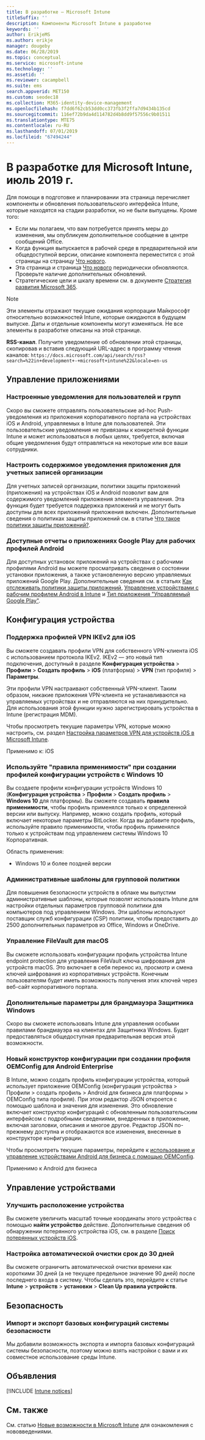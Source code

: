 ```yaml
---
title: В разработке — Microsoft Intune
titleSuffix: ''
description: Компоненты Microsoft Intune в разработке
keywords: ''
author: ErikjeMS
ms.author: erikje
manager: dougeby
ms.date: 06/28/2019
ms.topic: conceptual
ms.service: microsoft-intune
ms.technology: ''
ms.assetid: ''
ms.reviewer: cacampbell
ms.suite: ems
search.appverid: MET150
ms.custom: seodec18
ms.collection: M365-identity-device-management
ms.openlocfilehash: f7dd6f62cb53dd0cc373fb3f2ffa7d9434b135cd
ms.sourcegitcommit: 116ef72b9da4d114782d4b8dd9f57556c9b01511
ms.translationtype: MTE75
ms.contentlocale: ru-RU
ms.lasthandoff: 07/01/2019
ms.locfileid: "67494244"
---
```

# <a name="in-development-for-microsoft-intune---july-2019"></a>В разработке для Microsoft Intune, июль 2019 г.

Для помощи в подготовке и планировании эта страница перечисляет компоненты и обновления пользовательского интерфейса Intune, которые находятся на стадии разработки, но не были выпущены. Кроме того:

- Если мы полагаем, что вам потребуется принять меры до изменения, мы опубликуем дополнительное сообщение в центре сообщений Office.
- Когда функция выпускается в рабочей среде в предварительной или общедоступной версии, описание компонента переместится с этой страницы на страницу [Что нового](whats-new.md).
- Эта страница и страница [Что нового](whats-new.md) периодически обновляются. Проверьте наличие дополнительных обновлений.
- Стратегические цели и шкалу времени см. в документе [Стратегия развития Microsoft 365](https://www.microsoft.com/microsoft-365/roadmap?rtc=2&filters=EMS).

> [!Note]
> Эти элементы отражают текущие ожидания корпорации Майкрософт относительно возможностей Intune, которые ожидаются в будущем выпуске. Даты и отдельные компоненты могут изменяться. Не все элементы в разработке описаны на этой странице.

**RSS-канал**. Получите уведомление об обновлении этой страницы, скопировав и вставив следующий URL-адрес в программу чтения каналов: `https://docs.microsoft.com/api/search/rss?search=%22in+development+-+microsoft+intune%22&locale=en-us`

<!--
## What's coming to Intune in the Azure portal 
## What's coming to Intune apps
## Notices
-->

<!-- Common categories:  
#### App management
#### Device configuration
#### Device enrollment
#### Device management
#### Intune apps
#### Monitor and troubleshoot
#### Role-based access control
#### Security

-->
 
<!-- ***********************************************-->
## <a name="app-management"></a>Управление приложениями


### <a name="customized-notifications-for-users-and-groups-------16766574-----"></a>Настроенные уведомления для пользователей и групп    <!-- 16766574   -->
Скоро вы сможете отправлять пользовательские ad-hoc Push-уведомления из приложения корпоративного портала на устройствах iOS и Android, управляемых в Intune для пользователей. Эти пользовательские уведомления не привязаны к конкретной функции Intune и может использоваться в любых целях, требуется, включая общие уведомления будут отправляться на некоторые или все ваши сотрудники.  

### <a name="configure-app-notification-content-for-organization-accounts----2576686---"></a>Настроить содержимое уведомления приложения для учетных записей организации <!-- 2576686 -->
Для учетных записей организации, политики защиты приложений (приложения) на устройствах iOS и Android позволит вам для содержимого уведомлений приложения элемента управления. Эта функция будет требуется поддержка приложений и не могут быть доступны для всех приложений приложения включен. Дополнительные сведения о политиках защиты приложений см. в статье [Что такое политики защиты приложений?](app-protection-policy.md).

### <a name="available-google-play-app-reporting-for-android-work-profiles----3041956----"></a>Доступные отчеты о приложениях Google Play для рабочих профилей Android <!-- 3041956  -->
Для доступных установок приложений на устройствах с рабочими профилями Android вы можете просматривать сведения о состоянии установки приложения, а также установленную версию управляемых приложений Google Play. Дополнительные сведения см. в статьях [Как отслеживать политики защиты приложений](app-protection-policies-monitor.md), [Управление устройствами с рабочим профилем Android в Intune](android-enterprise-overview.md) и [Тип приложения "Управляемый Google Play"](apps-add-android-for-work.md#managed-google-play-app-type).

<!-- ***********************************************-->
## <a name="device-configuration"></a>Конфигурация устройства


### <a name="support-for-ikev2-vpn-profiles-for-ios----1943438---"></a>Поддержка профилей VPN IKEv2 для iOS <!-- 1943438 -->
Вы сможете создавать профили VPN для собственного VPN-клиента iOS с использованием протокола IKEv2. IKEv2 — это новый тип подключения, доступный в разделе **Конфигурация устройства** > **Профили** > **Создать профиль** > **iOS** (платформа) > **VPN** (тип профиля) > **Параметры**.

Эти профили VPN настраивают собственный VPN-клиент. Таким образом, никакие приложения VPN-клиента не устанавливаются на управляемых устройствах и не отправляются на них принудительно. Для использования этой функции нужно зарегистрировать устройства в Intune (регистрация MDM).

Чтобы просмотреть текущие параметры VPN, которые можно настроить, см. раздел [Настройка параметров VPN для устройств iOS в Microsoft Intune](vpn-settings-ios.md).

Применимо к: iOS

### <a name="use-applicability-rules-when-creating-windows-10-device-configuration-profiles----2549910---"></a>Используйте "правила применимости" при создании профилей конфигурации устройств с Windows 10 <!-- 2549910 -->
Вы создаете профили конфигурации устройств Windows 10 (**Конфигурация устройства** > **Профили** > **Создать профиль**  >  **Windows 10** для платформы). Вы сможете создавать **правила применимости**, чтобы профиль применялся только к определенной версии или выпуску. Например, можно создать профиль, который включает некоторые параметры BitLocker. Когда вы добавите профиль, используйте правило применимости, чтобы профиль применялся только к устройствам под управлением системы Windows 10 Корпоративная.

Область применения: 
- Windows 10 и более поздней версии

### <a name="administrative-templates-for-group-policy---------3510695---"></a>Административные шаблоны для групповой политики     <!--  3510695 -->
Для повышения безопасности устройств в облаке мы выпустим административные шаблоны, которые позволят использовать Intune для настройки отдельных параметров групповой политики для компьютеров под управлением Windows.  Эти шаблоны используют поставщик служб конфигурации (CSP) политики, чтобы предоставить до 2500 дополнительных параметров из Office, Windows и OneDrive.

### <a name="manage-filevault-for-macos-------3858502--1210104-----"></a>Управление FileVault для macOS   <!--  3858502 + 1210104   -->
Вы сможете использовать конфигурации профиль устройства Intune endpoint protection для управления FileVault ключа шифрования для устройств macOS. Это включает в себя перенос из, просмотр и смена ключей шифрования из корпоративных устройств. Конечным пользователям будет иметь возможность получения этих ключей через веб-сайт корпоративного портала.

### <a name="advanced-settings-for-windows-defender-firewall-------1311949-------"></a>Дополнительные параметры для брандмауэра Защитника Windows   <!--  1311949     -->
Скоро вы сможете использовать Intune для управления особыми правилами брандмауэра на клиентах для Защитника Windows. Будет предоставляться общедоступная предварительная версия этой возможности.  

### <a name="new-configuration-designer-when-creating-an-oemconfig-profile-for-android-enterprise----3712769----"></a>Новый конструктор конфигурации при создании профиля OEMConfig для Android Enterprise <!-- 3712769  -->
В Intune, можно создать профиль конфигурации устройства, который использует приложение OEMConfig (конфигурация устройства > Профили > создать профиль > Android для бизнеса для платформы > OEMConfig типа профиля). При этом редактор JSON откроется с помощью шаблона и значения для изменения. Это обновление включает конструктор конфигураций с обновленным пользовательским интерфейсом с подробными сведениями, внедренных в приложение, включая заголовки, описания и многое другое. Редактор JSON по-прежнему доступна и отображаются все изменения, внесенные в конструкторе конфигурации.

Чтобы просмотреть текущие параметры, перейдите к [использование и управление устройствами Android для бизнеса с помощью OEMConfig](android-oem-configuration-overview.md).

Применимо к Android для бизнеса


<!-- ***********************************************-->
## <a name="device-management"></a>Управление устройствами

### <a name="improve-device-location---3855417---"></a>Улучшить расположение устройства<!-- 3855417 -->
Вы сможете увеличить масштаб точные координаты этого устройства с помощью **найти устройство** действие. Дополнительные сведения об обнаружении потерянного устройства iOS, см. в разделе [Поиск потерянных устройств iOS](device-locate.md).

### <a name="configure-automatic-device-clean-up-time-limit-down-to-30-days---4231059----"></a>Настройка автоматической очистки срок до 30 дней <!--4231059  -->
Вы сможете ограничить автоматической очистки времени как короткими 30 дней (а не текущее предельное значение 90 дней) после последнего входа в систему. Чтобы сделать это, перейдите к статье **Intune** > **устройств** > **установки** > **Clean Up правила устройств**.


<!-- ***********************************************-->
## <a name="security"></a>Безопасность

### <a name="import-and-export-security-baselines------3408610------------"></a>Импорт и экспорт базовых конфигураций системы безопасности    <!--3408610          -->  
Мы добавили возможность экспорта и импорта базовых конфигураций системы безопасности, поэтому можно взять настройки с вами и их совместное использование среды Intune.



<!-- ***********************************************-->
## <a name="notices"></a>Объявления

[!INCLUDE [Intune notices](./includes/intune-notices.md)]

## <a name="see-also"></a>См. также
См. статью [Новые возможности в Microsoft Intune](whats-new.md) для ознакомления с нововведениями.


